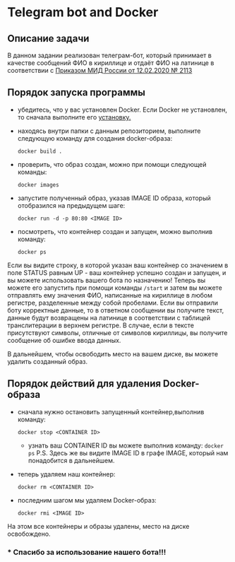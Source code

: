 # Telegram bot and Docker

## Описание задачи
В данном задании реализован телеграм-бот, который принимает в качестве сообщений ФИО в кириллице и отдаёт ФИО на латинице
в соответствии с [Приказом МИД России от 12.02.2020 № 2113](https://www.consultant.ru/document/cons_doc_LAW_360580/9eb761ae644ec1e283b3a50ef232330b924577cb/)

## Порядок запуска программы
- убедитесь, что у вас установлен Docker. Если Docker не установлен, то сначала выполните его [установку.](https://docs.docker.com/engine/install/)

- находясь внутри папки с данным репозиторием, выполните следующую команду для создания docker-образа:

    `docker build .`

- проверить, что образ создан, можно при помощи следующей команды:

    `docker images`

- запустите полученный образ, указав IMAGE ID образа, который отобразился на предыдущем шаге:

    `docker run -d -p 80:80 <IMAGE ID>`

- посмотреть, что контейнер создан и запущен, можно выполнив команду:

    `docker ps`

Если вы видите строку, в которой указан ваш контейнер со значением в поле STATUS равным UP - ваш контейнер успешно создан и запущен, и вы можете использовать вашего бота по назначению! Теперь вы можете его запустить при помощи команды `/start` и затем вы можете отправлять ему значения ФИО, написанные на кириллице в любом регистре, разделенные между собой пробелами. Если вы отправили боту корректные данные, то в ответном сообщении вы получите текст, данные будут возвращены на латинице в соответствии с таблицей транслитерации в верхнем регистре. В случае, если в тексте присутствуют символы, отличные от символов кириллицы, вы получите сообщение об ошибке ввода данных.



В дальнейшем, чтобы освободить место на вашем диске, вы можете удалить созданный образ.

## Порядок действий для удаления Docker-образа

- сначала нужно остановить запущенный контейнер,выполнив команду:

    `docker stop <CONTAINER ID>`
    - узнать ваш CONTAINER ID вы можете выполнив команду: 
        `docker ps`
        P.S. Здесь же вы видите IMAGE ID в графе IMAGE, который нам понадобится в дальнейшем.

- теперь удаляем наш контейнер:

     `docker rm <CONTAINER ID>`

- последним шагом мы удаляем Docker-образ:

     `docker rmi <IMAGE ID>`

На этом все контейнеры и образы удалены, место на диске освобождено.

### * Спасибо за использование нашего бота!!!